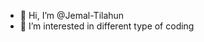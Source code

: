 - 👋 Hi, I’m @Jemal-Tilahun
- 👀 I’m interested in different type of coding 


<!---
Jemal-Tilahun/Jemal-Tilahun is a ✨ special ✨ repository because its `README.md` (this file) appears on your GitHub profile.
You can click the Preview link to take a look at your changes.
--->
